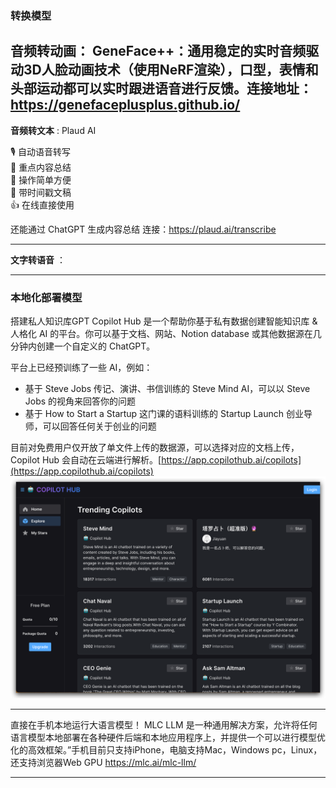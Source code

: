 ### 转换模型

**音频转动画**：
GeneFace++：通用稳定的实时音频驱动3D人脸动画技术（使用NeRF渲染），口型，表情和头部运动都可以实时跟进语音进行反馈。连接地址：https://genefaceplusplus.github.io/
--- 

**音频转文本** : Plaud AI

🎙️ 自动语音转写  
📝 重点内容总结  
🚀 操作简单方便  
💬 带时间戳文稿  
👍 在线直接使用

还能通过 ChatGPT 生成内容总结
连接：https://plaud.ai/transcribe

---
**文字转语音** ：


---

### 本地化部署模型

搭建私人知识库GPT Copilot Hub 是一个帮助你基于私有数据创建智能知识库 & 人格化 AI 的平台。你可以基于文档、网站、Notion
database 或其他数据源在几分钟内创建一个自定义的 ChatGPT。

平台上已经预训练了一些 AI，例如：

- 基于 Steve Jobs 传记、演讲、书信训练的 Steve Mind AI，可以以 Steve Jobs 的视角来回答你的问题
- 基于 How to Start a Startup 这门课的语料训练的 Startup Launch 创业导师，可以回答任何关于创业的问题

目前对免费用户仅开放了单文件上传的数据源，可以选择对应的文档上传，Copilot Hub
会自动在云端进行解析。[https://app.copilothub.ai/copilots](https://app.copilothub.ai/copilots)
![img.png](../附件/img.png)

---

直接在手机本地运行大语言模型！
MLC LLM 是一种通用解决方案，允许将任何语言模型本地部署在各种硬件后端和本地应用程序上，并提供一个可以进行模型优化的高效框架。”手机目前只支持iPhone，电脑支持Mac，Windows
pc，Linux，还支持浏览器Web GPU https://mlc.ai/mlc-llm/

---


